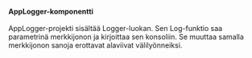 <b>AppLogger-komponentti</b><br/><br/>
AppLogger-projekti sisältää Logger-luokan. Sen Log-funktio saa parametrinä merkkijonon ja kirjoittaa sen konsoliin. Se muuttaa samalla merkkijonon sanoja erottavat alaviivat välilyönneiksi.
